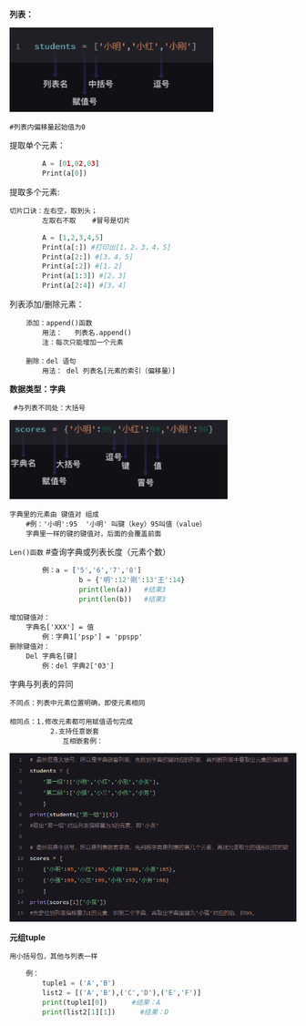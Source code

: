 **列表：**

![list](./image/列表.png)




    #列表内偏移量起始值为0

提取单个元素：
```python
		A = [01,02,03]
		Print(a[0])
```
提取多个元素: 

    切片口诀：左右空，取到头；
            左取右不取    #冒号是切片
```python
		A = [1,2,3,4,5]
		Print(a[:]) #打印出[1，2，3，4，5]
		Print(a[2:]) #[3，4，5]
		Print(a[:2]) #[1，2]
		Print(a[1:3]) #[2，3]
		Print(a[2:4]) #[3，4]
```
列表添加/删除元素：

		添加：append()函数
			用法：   列表名.append()
			注：每次只能增加一个元素
			
		删除：del 语句
			用法： del 列表名[元素的索引（偏移量）]
			
**数据类型：字典**  

     #与列表不同处：大括号

![dictionary](./image/字典.png)



	字典里的元素由 键值对 组成   
		#例：'小明':95  '小明' 叫键（key）95叫值（value）
		字典里一样的键的键值对，后面的会覆盖前面
	
`Len()函数` #查询字典或列表长度（元素个数）
```python
		例：a = ['5','6','7','8']
		         b = {'明':12'刚':13'王':14}
		         print(len(a))   #结果3
		         print(len(b))   #结果3
```

	增加键值对：
		字典名['XXX'] = 值
			例：字典1['psp'] = 'ppspp'
	删除键值对：
		Del 字典名[键]
			例：del 字典2['03']
		
字典与列表的异同

	不同点：列表中元素位置明确，即使元素相同

	相同点：1.修改元素都可用赋值语句完成
		      2.支持任意嵌套
	             互相嵌套例：


![different](./image/列表字典异同.png)



**元组tuple** 

	用小括号包，其他与列表一样

```python
	例：
		tuple1 = ('A','B')
		list2 = [('A','B'),('C','D'),('E','F')]
		print(tuple1[0])      #结果：A
		print(list2[1][1])      #结果：D
```
